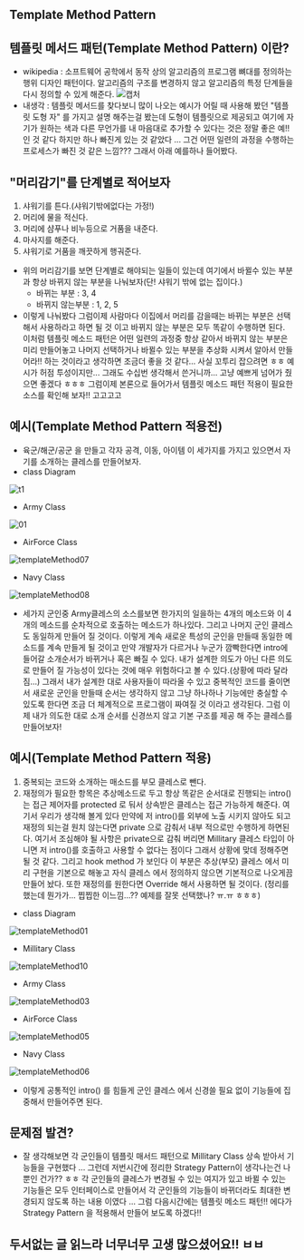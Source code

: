 ## Template Method Pattern

## 템플릿 메서드 패턴(Template Method Pattern) 이란?

- wikipedia : 소프트웨어 공학에서 동작 상의 알고리즘의 프로그램 뼈대를 정의하는 행위 디자인 패턴이다.  알고리즘의 구조를 변경하지 않고 알고리즘의 특정 단계들을 다시 정의할 수 있게 해준다.
![캡처](https://user-images.githubusercontent.com/31425312/59481020-a1f97280-8e9d-11e9-9cc5-fd817fd5b7fa.PNG)
- 내생각 : 템플릿 메서드를 찾다보니 많이 나오는 예시가 어릴 때 사용해 봤던 "템플릿 도형 자" 를 가지고 설명 해주는걸 봤는데 도형이 템플릿으로 제공되고 여기에 자기가 원하는 색과 다른 무언가를 내 마음대로 추가할 수 있다는 것은 정말 좋은 예!! 인 것 같다 하지만 하나 빠진게 있는 것 같았다 ... 그건 어떤 일련의 과정을 수행하는 프로세스가 빠진 것 같은 느낌???  그래서 아래 예를하나 들어봤다.

## "머리감기"를 단계별로 적어보자
  1. 샤워기를 튼다.(샤워기밖에없다는 가정!)
  2. 머리에 물을 적신다.
  3. 머리에 샴푸나 비누등으로 거품을 내준다.
  4. 마사지를 해준다.
  5. 샤워기로 거품을 깨끗하게 행궈준다.

- 위의 머리감기를 보면 단계별로 해야되는 일들이 있는데 여기에서 바뀔수 있는 부분과 항상 바뀌지 않는 부분을 나눠보자(단! 샤워기 밖에 없는 집이다.)
    - 바뀌는 부분 : 3, 4
    - 바뀌지 않는부분 : 1, 2, 5
- 이렇게 나눠봤다 그럼이제 사람마다 이집에서 머리를 감을때는 바뀌는 부분은 선택해서 사용하라고 하면 될 것 이고 바뀌지 않는 부분은 모두 똑같이 수행하면 된다.
이처럼 템플릿 메소드 패턴은 어떤 일련의 과정중 항상 같아서 바뀌지 않는 부분은 미리 만들어놓고 나머지 선택하거나 바뀔수 있는 부분을 추상화 시켜서 알아서 만들어라!!
하는 것이라고 생각하면 조금더 좋을 것 같다...  사실 꼬투리 잡으려면 ㅎㅎ 예시가 허점 투성이지만... 그래도 수십번 생각해서 쓴거니까... 고냥 예쁘게 넘어가 줬으면 좋겠다 ㅎㅎㅎ 그럼이제 본론으로 들어가서 템플릿 메소드 패턴 적용이 필요한 소스를 확인해 보자!! 고고고고

## 예시(Template Method Pattern 적용전)
- 육군/해군/공군 을 만들고 각자 공격, 이동, 아이템 이 세가지를 가지고 있으면서 자기를 소개하는 클레스를 만들어보자.
- class Diagram

![t1](https://user-images.githubusercontent.com/31425312/59482929-f0127400-8ea5-11e9-8d91-3acb27d7c2e2.PNG)

- Army Class

![01](https://user-images.githubusercontent.com/31425312/59512271-5e315800-8ef3-11e9-9e07-cce7d47b5aa2.PNG)

- AirForce Class

![templateMethod07](https://user-images.githubusercontent.com/31425312/59550432-c3de1c80-8fa5-11e9-84ac-8e67b5b1634e.PNG)

- Navy Class

![templateMethod08](https://user-images.githubusercontent.com/31425312/59550434-c3de1c80-8fa5-11e9-8837-029dc0aeab84.PNG)

- 세가지 군인중 Army클레스의 소스를보면 한가지의 일을하는 4개의 메소드와 이 4개의 메소드를 순차적으로 호출하는 메소드가 하나있다. 그리고 나머지 군인 클레스도 동일하게 만들어 질 것이다. 이렇게 계속 새로운 특성의 군인을 만들때 동일한 메소드를 계속 만들게 될 것이고 만약 개발자가 다르거나 누군가 깜빡한다면 intro에 들어갈 소개순서가 바뀌거나 혹은 빠질 수 있다.  내가 설계한 의도가 아닌 다른 의도로 만들어 질 가능성이 있다는 것에 매우 위험하다고 볼 수 있다.(상황에 따라 달라짐...)
그래서 내가 설계한 대로 사용자들이 따라올 수 있고 중복적인 코드를 줄이면서 새로운 군인을 만들때 순서는 생각하지 않고 그냥 하나하나 기능에만 충실할 수 있도록 한다면 조금 더 체계적으로 프로그램이 짜여질 것 이라고 생각된다.
그럼 이제 내가 의도한 대로 소개 순서를 신경쓰지 않고 기본 구조를 제공 해 주는 클레스를 만들어보자!

## 예시(Template Method Pattern 적용)
1. 중복되는 코드와 소개하는 매소드를 부모 클레스로 뺀다.
2. 재정의가 필요한 항목은 추상메소드로 두고 항상 똑같은 순서대로 진행되는 intro() 는 접근 제어자를 protected 로 둬서 상속받은 클레스는 접근 가능하게 해준다.
여기서 우리가 생각해 볼게 있다 만약에 저 intro()를 외부에 노출 시키지 않아도 되고 재정의 되는걸 원치 않는다면 private 으로 감춰서 내부 적으로만 수행하게 하면된다.
여기서 조심해야 될 사항은 private으로 감춰 버리면 Millitary 클레스 타입이 아니면 저 intro()를 호출하고 사용할 수 없다는 점이다 그래서 상황에 맞데 정해주면 될 것 같다.
그리고 hook method 가 보인다 이 부분은 추상(부모) 클레스 에서 미리 구현을 기본으로 해놓고 자식 클레스 에서 정의하지 않으면 기본적으로 나오게끔 만들어 놨다.
또한 재정의를 원한다면 Override 해서 사용하면 될 것이다.
(정리를 했는데 뭔가가... 찝찝한 이느낌...?? 예제를 잘못 선택했나? ㅠ.ㅠ ㅎㅎㅎ)
- class Diagram

![templateMethod01](https://user-images.githubusercontent.com/31425312/59550332-5bdb0680-8fa4-11e9-88cb-37d1a94aaaca.PNG)

- Millitary Class

![templateMethod10](https://user-images.githubusercontent.com/31425312/59551574-a9606f00-8fb6-11e9-8e2c-da80cad9719e.PNG)

- Army Class

![templateMethod03](https://user-images.githubusercontent.com/31425312/59550386-0f43fb00-8fa5-11e9-9802-609ee00083e3.PNG)

- AirForce Class

![templateMethod05](https://user-images.githubusercontent.com/31425312/59550396-431f2080-8fa5-11e9-9cf5-e438eb15ff44.PNG)

- Navy Class

![templateMethod06](https://user-images.githubusercontent.com/31425312/59550398-44e8e400-8fa5-11e9-9b1b-b3f25e60270c.PNG)


- 이렇게 공통적인 intro() 를 힘들게 군인 클레스 에서 신경쓸 필요 없이 기능들에 집중해서 만들어주면 된다.

## 문제점 발견?
- 잘 생각해보면 각 군인들이 템플릿 매서드 패턴으로 Millitary Class 상속 받아서 기능들을 구현했다 ... 그런데 저번시간에 정리한 Strategy Pattern이 생각나는건 나뿐인 건가?? ㅎㅎ 각 군인들의 클레스가 변경될 수 있는 여지가 있고 바뀔 수 있는 기능들은 모두 인터페이스로 만들어서 각 군인들의 기능들이 바뀌더라도 최대한 변경되지 않도록 하는 내용 이였다 ... 그럼 다음시간에는 템플릿 메소드 패턴!! 에다가 Strategy Pattern 을 적용해서 만들어 보도록 하겠다!!

## 두서없는 글 읽느라 너무너무 고생 많으셨어요!! ㅂㅂ
